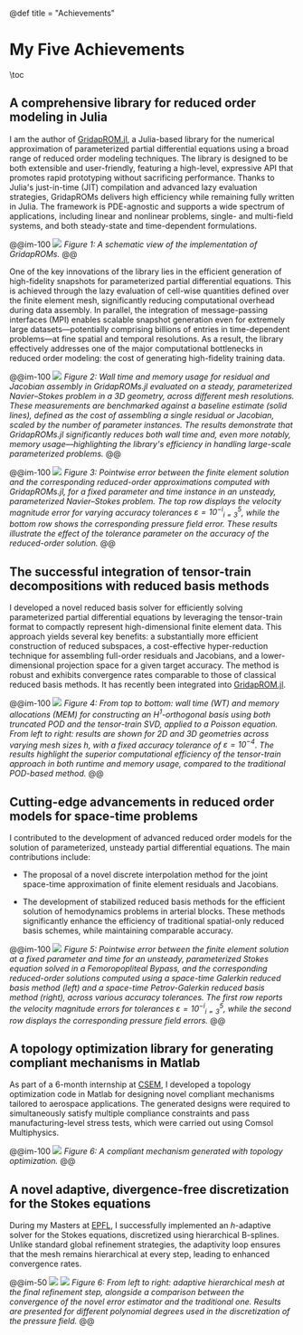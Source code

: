 @def title = "Achievements"

# My Five Achievements

\toc

## A comprehensive library for reduced order modeling in Julia

I am the author of [GridapROM.jl](https://github.com/gridap/GridapROMs.jl), a Julia-based library for the numerical approximation of parameterized partial differential equations using a broad range of reduced order modeling techniques. The library is designed to be both extensible and user-friendly, featuring a high-level, expressive API that promotes rapid prototyping without sacrificing performance. Thanks to Julia's just-in-time (JIT) compilation and advanced lazy evaluation strategies, GridapROMs delivers high efficiency while remaining fully written in Julia. The framework is PDE-agnostic and supports a wide spectrum of applications, including linear and nonlinear problems, single- and multi-field systems, and both steady-state and time-dependent formulations.

@@im-100
![](/assets/scheme_Julia.png)
*Figure 1: A schematic view of the implementation of GridapROMs.*
@@

One of the key innovations of the library lies in the efficient generation of high-fidelity snapshots for parameterized partial differential equations. This is achieved through the lazy evaluation of cell-wise quantities defined over the finite element mesh, significantly reducing computational overhead during data assembly. In parallel, the integration of message-passing interfaces (MPI) enables scalable snapshot generation even for extremely large datasets—potentially comprising billions of entries in time-dependent problems—at fine spatial and temporal resolutions. As a result, the library effectively addresses one of the major computational bottlenecks in reduced order modeling: the cost of generating high-fidelity training data.

@@im-100
![](/assets/cost_Julia.png)
*Figure 2: Wall time and memory usage for residual and Jacobian assembly in GridapROMs.jl evaluated on a steady, parameterized Navier–Stokes problem in a 3D geometry, across different mesh resolutions. These measurements are benchmarked against a baseline estimate (solid lines), defined as the cost of assembling a single residual or Jacobian, scaled by the number of parameter instances. The results demonstrate that GridapROMs.jl significantly reduces both wall time and, even more notably, memory usage—highlighting the library's efficiency in handling large-scale parameterized problems.*
@@


@@im-100
![](/assets/errors_Julia.png)
*Figure 3: Pointwise error between the finite element solution and the corresponding reduced-order approximations computed with GridapROMs.jl, for a fixed parameter and time instance in an unsteady, parameterized Navier–Stokes problem. The top row displays the velocity magnitude error for varying accuracy tolerances $\varepsilon = {10^{-i}}_{i=3}^{5}$, while the bottom row shows the corresponding pressure field error. These results illustrate the effect of the tolerance parameter on the accuracy of the reduced-order solution.*
@@

## The successful integration of tensor-train decompositions with reduced basis methods

I developed a novel reduced basis solver for efficiently solving parameterized partial differential equations by leveraging the tensor-train format to compactly represent high-dimensional finite element data. This approach yields several key benefits: a substantially more efficient construction of reduced subspaces, a cost-effective hyper-reduction technique for assembling full-order residuals and Jacobians, and a lower-dimensional projection space for a given target accuracy. The method is robust and exhibits convergence rates comparable to those of classical reduced basis methods. It has recently been integrated into [GridapROM.jl](https://github.com/gridap/GridapROMs.jl).

@@im-100
![](/assets/table_TT.png)
*Figure 4: From top to bottom: wall time (WT) and memory allocations (MEM) for constructing an $H^1$-orthogonal basis using both truncated POD and the tensor-train SVD, applied to a Poisson equation. From left to right: results are shown for 2D and 3D geometries across varying mesh sizes $h$, with a fixed accuracy tolerance of $\varepsilon = 10^{-4}$. The results highlight the superior computational efficiency of the tensor-train approach in both runtime and memory usage, compared to the traditional POD-based method.*
@@

## Cutting-edge advancements in reduced order models for space-time problems 

I contributed to the development of advanced reduced order models for the solution of parameterized, unsteady partial differential equations. The main contributions include:

- The proposal of a novel discrete interpolation method for the joint space-time approximation of finite element residuals and Jacobians.

- The development of stabilized reduced basis methods for the efficient solution of hemodynamics problems in arterial blocks. These methods significantly enhance the efficiency of traditional spatial-only reduced basis schemes, while maintaining comparable accuracy.

@@im-100
![](/assets/errors_Stokes.png)
*Figure 5: Pointwise error between the finite element solution at a fixed parameter and time for an unsteady, parameterized Stokes equation solved in a Femoropopliteal Bypass, and the corresponding reduced-order solutions computed using a space-time Galerkin reduced basis method (left) and a space-time Petrov-Galerkin reduced basis method (right), across various accuracy tolerances. The first row reports the velocity magnitude errors for tolerances $\varepsilon = {10^{-i}}_{i=3}^{5}$, while the second row displays the corresponding pressure field errors.*
@@

## A topology optimization library for generating compliant mechanisms in Matlab

As part of a 6-month internship at [CSEM](https://www.csem.ch/en/), I developed a topology optimization code in Matlab for designing novel compliant mechanisms tailored to aerospace applications. The generated designs were required to simultaneously satisfy multiple compliance constraints and pass manufacturing-level stress tests, which were carried out using Comsol Multiphysics.

@@im-100
![](/assets/topopt.png)
*Figure 6: A compliant mechanism generated with topology optimization.*
@@

## A novel adaptive, divergence-free discretization for the Stokes equations
 
During my Masters at [EPFL](https://www.epfl.ch/en/), I successfully implemented an $h$-adaptive solver for the Stokes equations, discretized using hierarchical B-splines. Unlike standard global refinement strategies, the adaptivity loop ensures that the mesh remains hierarchical at every step, leading to enhanced convergence rates.

@@im-50
![](/assets/mesh.png) ![](/assets/mesh_conv.png)
*Figure 6: From left to right: adaptive hierarchical mesh at the final refinement step, alongside a comparison between the convergence of the novel error estimator and the traditional one. Results are presented for different polynomial degrees used in the discretization of the pressure field.*
@@
